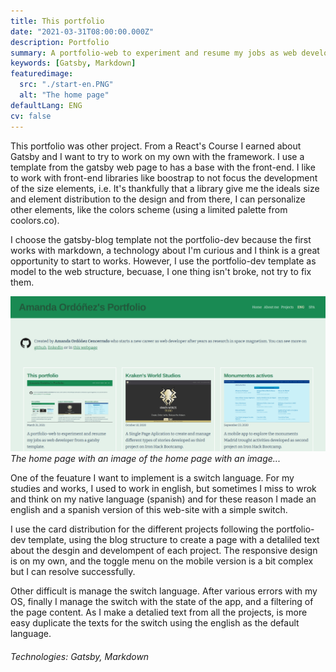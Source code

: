 ```yaml
---
title: This portfolio
date: "2021-03-31T08:00:00.000Z"
description: Portfolio
summary: A portfolio-web to experiment and resume my jobs as web developer using a gatsby template.
keywords: [Gatsby, Markdown]
featuredimage:
  src: "./start-en.PNG"
  alt: "The home page"
defaultLang: ENG
cv: false
---
```


This portfolio was other project. From a React's Course I earned about Gatsby and I want to try to work on my own with the framework. I use a template from the gatsby web page to has a base with the front-end. I like to work with front-end libraries like boostrap to not focus the development of the size elements, i.e. It's thankfully that a library give me the ideals size and element distribution to the design and from there, I can personalize other elements, like the colors scheme (using a limited palette from coolors.co).

I choose the gatsby-blog template not the portfolio-dev because the first works with markdown, a technology about I'm curious and I think is a great opportunity to start to works. However, I use the portfolio-dev template as model to the web structure, becuase, I one thing isn't broke, not try to fix them.

![The home page](./recursive-en3.PNG)*The home page with an image of the home page with an image...*

One of the feuature I want to implement is a switch language. For my studies and works, I used to work in english, but sometimes I miss to wrok and think on my native language (spanish) and for these reason I made an english and a spanish version of this web-site with a simple switch.

I use the card distribution for the different projects following the portfolio-dev template, using the blog structure to create a page with a detaliled text about the desgin and develompent of each project. The responsive design is on my own, and the toggle menu on the mobile version is a bit complex but I can resolve successfully.

Other difficult is manage the switch language. After various errors with my OS, finally I manage the switch with the state of the app, and a filtering of the page content. As I make a detalied text from all the projects, is more easy duplicate the texts for the switch using the english as the default language.

###### Technologies: Gatsby, Markdown